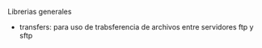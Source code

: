 Librerias generales
- transfers: para uso de trabsferencia de archivos entre servidores ftp y sftp

